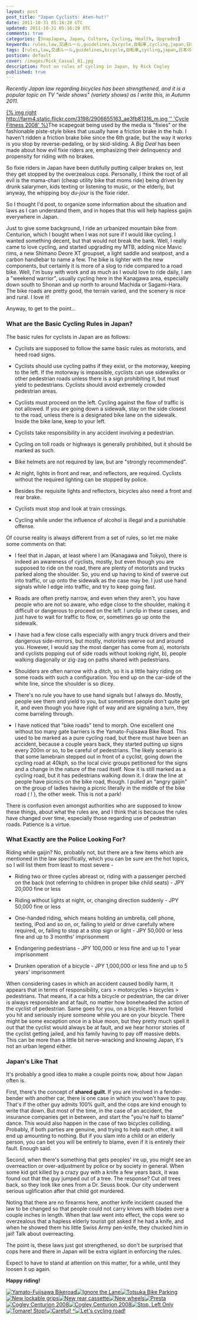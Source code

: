 ```yaml
---           
layout: post
post_title: "Japan Cyclists: Aten-hut!"
date: 2011-10-31 05:16:20 UTC
updated: 2011-10-31 05:16:20 UTC
comments: true
categories: [SnapJapan, Japan, Culture, Cycling, Health, Upgrades]
keywords: rules,law,交通ルール,guidelines,bicycle,自転車,cycling,japan,日本の自転車の法律
tags: [rules,law,交通ルール,guidelines,bicycle,自転車,cycling,japan,日本の自転車の法律]
posticon: default
cover: /images/Rick_Casual_01.jpg
description: Post on rules of cycling in Japan, by Rick Cogley
published: true
---
```


_Recently Japan law regarding bicycles has been strengthened, and it is a popular topic on TV "_wide shows_" (variety shows) as I write this, in Autumn 2011._

<!--more--> 

[{% img right http://farm4.static.flickr.com/3198/2906655163_ae3fb81316_m.jpg '' 'Cycle Fitness 2008' %}](http://www.flickr.com/photos/81796435@N00/2906655163 "View 'Cycle Fitness 2008' on Flickr.com")The scapegoat being used by the media is "fixies" or the fashionable piste-style bikes that usually have a friction brake in the hub. I haven't ridden a friction brake bike since the 6th grade, but the way it works is you stop by reverse-pedaling, or by skid-sliding. A _Big Deal_ has been made about how evil fixie riders are, emphasizing their delinquency and propensity for riding with no brakes. 

So fixie riders in Japan have been dutifully putting caliper brakes on, lest they get stopped by the overzealous cops. Personally, I think the root of all evil is the mama-chari (cheap utility bike that moms ride) being driven by drunk salarymen, kids texting or listening to music, or the elderly, but anyway, the whipping boy _du-jour_ is the fixie rider.

So I thought I'd post, to organize some information about the situation and laws as I can understand them, and in hopes that this will help hapless gaijin everywhere in Japan.

Just to give some background, I ride an urbanized mountain bike from Centurion, which I bought when I was not sure if I would like cycling. I wanted something decent, but that would not break the bank. Well, I really came to love cycling, and started upgrading my MTB, adding nice Mavic rims, a new Shimano Deore XT groupset, a light saddle and seatpost, and a carbon handlebar to name a few. The bike is lighter with the new components, but certainly it is more of a slog to ride compared to a road bike. Well, I'm busy with work and as much as I would love to ride daily, I am a "weekend warrior", usually cycling here in the Kanagawa area, especially down south to Shonan and up north to around Machida or Sagami-Hara. The bike roads are pretty good, the terrain varied, and the scenery is nice and rural. I love it!

Anyway, to get to the point...


### What are the Basic Cycling Rules in Japan?

The basic rules for cyclists in Japan are as follows:


- Cyclists are supposed to follow the same basic rules as motorists, and heed road signs. 

- Cyclists should use cycling paths if they exist, or the motorway, keeping to the left. If the motorway is impassible, cyclists can use sidewalks or other pedestrian roads unless there is a sign prohibiting it, but must yield to pedestrians. Cyclists should avoid extremely crowded pedestrian areas. 

- Cyclists must proceed on the left. Cycling against the flow of traffic is not allowed. If you are going down a sidewalk, stay on the side closest to the road, unless there is a designated bike lane on the sidewalk. Inside the bike lane, keep to your left. 

- Cyclists take responsibility in any accident involving a pedestrian.

- Cycling on toll roads or highways is generally prohibited, but it should be marked as such. 

- Bike helmets are not required by law, but are "strongly recommended". 

- At night, lights in front and rear, and reflectors, are required. Cyclists without the required lighting can be stopped by police. 

- Besides the requisite lights and reflectors, bicycles also need a front and rear brake. 

- Cyclists must stop and look at train crossings. 

- Cycling while under the influence of alcohol is illegal and a punishable offense. 



Of course reality is always different from a set of rules, so let me make some comments on that:


- I feel that in Japan, at least where I am (Kanagawa and Tokyo), there is indeed an awareness of cyclists, mostly, but even though you are supposed to ride on the road, there are plenty of motorists and trucks parked along the shoulder. So, you end up having to kind of swerve out into traffic, or up onto the sidewalk as the case may be. I just use hand signals while I edge into traffic, and try to keep going fast. 

- Roads are often pretty narrow, and even when they aren't, you have people who are not so aware, who edge close to the shoulder, making it difficult or dangerous to proceed on the left. I unclip in these cases, and just have to wait for traffic to flow, or, sometimes go up onto the sidewalk. 

- I have had a few close calls especially with angry truck drivers and their dangerous side-mirrors, but mostly, motorists swerve out and around you. However, I would say the most danger has come from a), motorists and cyclists popping out of side roads without looking right, b), people walking diagonally or zig-zag on paths shared with pedestrians. 

- Shoulders are often narrow with a ditch, so it is a little hairy riding on some roads with such a configuration. You end up on the car-side of the white line, since the shoulder is so dicey. 

- There's no rule you have to use hand signals but I always do. Mostly, people see them and yield to you, but sometimes people don't quite get it, and even though you have right of way and are signaling a turn, they come barreling through. 

- I have noticed that "bike roads" tend to morph. One excellent one without too many gate barriers is the Yamato-Fujisawa Bike Road. This used to be marked as a pure cycling road, but there must have been an accident, because a couple years back, they started putting up signs every 200m or so, to be careful of pedestrians. The likely scenario is that some lamebrain stepped out in front of a cyclist, going down the cycling road at 40kph, so the local civic groups petitioned for the signs and a change in the nature of the road itself. Now it is still marked as a cycling road, but it has pedestrians walking down it. I draw the line at people have picnics on the bike road, though. I pulled an "angry gaijin" on the group of ladies having a picnic literally in the middle of the bike road ( ! ), the other week. This is not a park! 

There is confusion even amongst authorities who are supposed to know these things, about what the rules are, and I think that is because the rules have changed over time, especially those regarding use of pedestrian roads. Patience is a virtue.


### What Exactly are the Police Looking For?

Riding while gaijin? No, probably not, but there are a few items which are mentioned in the law specifically, which you can be sure are the hot topics, so I will list them from least to most severe -


- Riding two or three cycles abreast or, riding with a passenger perched on the back (not referring to children in proper bike child seats) - JPY 20,000 fine or less

- Riding without lights at night, or, changing direction suddenly - JPY 50,000 fine or less

- One-handed riding, which means holding an umbrella, cell phone, texting, iPod and so on, or, failing to yield or drive carefully where required, or, failing to stop at a stop sign or light - JPY 50,000 or less fine and up to 3 months' imprisonment

- Endangering pedestrians - JPY 100,000 or less fine and up to 1 year imprisonment

- Drunken operation of a bicycle - JPY 1,000,000 or less fine and up to 5 years' imprisonment



When considering cases in which an accident caused bodily harm, it appears that in terms of responsibility, cars > motorcycles > bicycles > pedestrians. That means, if a car hits a bicycle or pedestrian, the car driver is always responsible and at fault, no matter how boneheaded the action of the cyclist of pedestrian. Same goes for you, on a bicycle. Heaven forbid you hit and seriously injure someone while you are on your bicycle. There might be some exception once in a blue moon, but they pretty much spell it out that the cyclist would always be at fault, and we hear horror stories of the cyclist getting jailed, and his family having to pay off massive debts. This can be more than a little bit nerve-wracking and knowing Japan, it's not an urban legend either.


### Japan's Like That

It's probably a good idea to make a couple points now, about how Japan often is.


First, there's the concept of **shared guilt**. If you are involved in a fender-bender with another car, there is one case in which you won't have to pay. That's if the other guy admits 100% guilt, and the cops are kind enough to write that down. But most of the time, in the case of an accident, the insurance companies get in between, and start the "you're half to blame" dance. This would also happen in the case of two bicycles colliding. Probably, if both parties are genuine, and trying to help each other, it will end up amounting to nothing. But if you slam into a child or an elderly person, you can bet you will be entirely to blame, even if it is entirely their fault. Enough said.


Second, when there's something that gets peoples' ire up, you might see an overreaction or over-adjustment by police or by society in general. When some kid got killed by a crazy guy with a knife a few years back, it was found out that the guy jumped out of a tree. The response? Cut _all_ trees back, so they look like ones from a Dr. Seuss book. Our city underwent serious uglification after that child got murdered.


Noting that there are no firearms here, another knife incident caused the law to be changed so that people could not carry knives with blades over a couple inches in length. When that law went into effect, the cops were so overzealous that a hapless elderly tourist got asked if he had a knife, and when he showed them his little Swiss Army pen-knife, they chucked him in jail! Talk about overreacting.


The point is, these laws just got strengthened, so don't be surprised that cops here and there in Japan will be extra vigilant in enforcing the rules.


Expect to have to stand at attention on this matter, for a while, until they loosen it up again.

**Happy riding!**

[![Yamato-Fujisawa Bikeroad](http://farm6.static.flickr.com/5048/5315287938_cea981e80a_s.jpg)](http://www.flickr.com/photos/81796435@N00/5315287938 "View 'Yamato-Fujisawa Bikeroad' on Flickr.com")[![Ignore the Lane](http://farm5.static.flickr.com/4034/5126355150_b5d6cf12a3_s.jpg)](http://www.flickr.com/photos/81796435@N00/5126355150 "View 'Ignore the Lane' on Flickr.com")[![Totsuka Bike Parking](http://farm5.static.flickr.com/4104/5093765850_b39f685b42_s.jpg)](http://www.flickr.com/photos/81796435@N00/5093765850 "View 'Totsuka Bike Parking' on Flickr.com")[![New lockable grips](http://farm3.static.flickr.com/2654/4021687588_9ef4c9db72_s.jpg)](http://www.flickr.com/photos/81796435@N00/4021687588 "View 'New lockable grips' on Flickr.com")[![New rear cassette](http://farm3.static.flickr.com/2666/4020922591_85356d320d_s.jpg)](http://www.flickr.com/photos/81796435@N00/4020922591 "View 'New rear cassette' on Flickr.com")[![New wheels](http://farm3.static.flickr.com/2760/4021682632_212762d07c_s.jpg)](http://www.flickr.com/photos/81796435@N00/4021682632 "View 'New wheels' on Flickr.com")[![Presta ](http://farm3.static.flickr.com/2451/3882019093_918afc6b97_s.jpg)](http://www.flickr.com/photos/81796435@N00/3882019093 "View 'Presta ")[![Cogley Centurion 2008](http://farm4.static.flickr.com/3090/2907501600_ec08ac8893_s.jpg)](http://www.flickr.com/photos/81796435@N00/2907501600 "View 'Cogley Centurion 2008' on Flickr.com")[![Cogley Centurion 2008](http://farm4.static.flickr.com/3121/2907496862_2577e6a536_s.jpg)](http://www.flickr.com/photos/81796435@N00/2907496862 "View 'Cogley Centurion 2008' on Flickr.com")[![Stop, Left Only](http://farm4.static.flickr.com/3381/4572543331_5131bb0efa_s.jpg)](http://www.flickr.com/photos/81796435@N00/4572543331 "View 'Stop, Left Only' on Flickr.com")[![Tomare! Stop!](http://farm5.static.flickr.com/4052/4570485576_9a7c50717f_s.jpg)](http://www.flickr.com/photos/81796435@N00/4570485576 "View 'Tomare! Stop!' on Flickr.com")[![Careful! ^](http://farm4.static.flickr.com/3432/4570483736_a56f82b2df_s.jpg)](http://www.flickr.com/photos/81796435@N00/4570483736 "View 'Careful! ^' on Flickr.com")[![Let's cycling road!](http://farm7.static.flickr.com/6067/6146615777_9606168ec3_s.jpg)](http://www.flickr.com/photos/81796435@N00/6146615777 "View 'Let's cycling road!' on Flickr.com")


